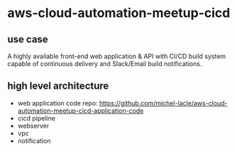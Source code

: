 # aws-cloud-automation-meetup-cicd

## use case

A highly available front-end web application & API with CI/CD build system capable of continuous delivery and Slack/Email build notifications. 

## high level architecture

* web application code repo: https://github.com/michel-lacle/aws-cloud-automation-meetup-cicd-application-code
* cicd pipeline
* webserver
* vpc
* notification

[logo]: (docs/cicd-architecture.png)